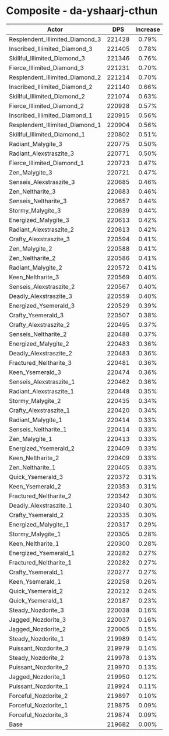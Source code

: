 # Composite - da-yshaarj-cthun
| Actor | DPS | Increase |
|---|:---:|:---:|
|Resplendent_Illimited_Diamond_3|221428|0.79%|
|Inscribed_Illimited_Diamond_3|221405|0.78%|
|Skillful_Illimited_Diamond_3|221346|0.76%|
|Fierce_Illimited_Diamond_3|221231|0.70%|
|Resplendent_Illimited_Diamond_2|221214|0.70%|
|Inscribed_Illimited_Diamond_2|221140|0.66%|
|Skillful_Illimited_Diamond_2|221074|0.63%|
|Fierce_Illimited_Diamond_2|220928|0.57%|
|Inscribed_Illimited_Diamond_1|220915|0.56%|
|Resplendent_Illimited_Diamond_1|220904|0.56%|
|Skillful_Illimited_Diamond_1|220802|0.51%|
|Radiant_Malygite_3|220775|0.50%|
|Radiant_Alexstraszite_3|220771|0.50%|
|Fierce_Illimited_Diamond_1|220723|0.47%|
|Zen_Malygite_3|220721|0.47%|
|Senseis_Alexstraszite_3|220685|0.46%|
|Zen_Neltharite_3|220683|0.46%|
|Senseis_Neltharite_3|220657|0.44%|
|Stormy_Malygite_3|220639|0.44%|
|Energized_Malygite_3|220613|0.42%|
|Radiant_Alexstraszite_2|220613|0.42%|
|Crafty_Alexstraszite_3|220594|0.41%|
|Zen_Malygite_2|220588|0.41%|
|Zen_Neltharite_2|220586|0.41%|
|Radiant_Malygite_2|220572|0.41%|
|Keen_Neltharite_3|220569|0.40%|
|Senseis_Alexstraszite_2|220567|0.40%|
|Deadly_Alexstraszite_3|220559|0.40%|
|Energized_Ysemerald_3|220529|0.39%|
|Crafty_Ysemerald_3|220507|0.38%|
|Crafty_Alexstraszite_2|220495|0.37%|
|Senseis_Neltharite_2|220488|0.37%|
|Energized_Malygite_2|220483|0.36%|
|Deadly_Alexstraszite_2|220483|0.36%|
|Fractured_Neltharite_3|220481|0.36%|
|Keen_Ysemerald_3|220474|0.36%|
|Senseis_Alexstraszite_1|220462|0.36%|
|Radiant_Alexstraszite_1|220448|0.35%|
|Stormy_Malygite_2|220435|0.34%|
|Crafty_Alexstraszite_1|220420|0.34%|
|Radiant_Malygite_1|220414|0.33%|
|Senseis_Neltharite_1|220414|0.33%|
|Zen_Malygite_1|220413|0.33%|
|Energized_Ysemerald_2|220409|0.33%|
|Keen_Neltharite_2|220409|0.33%|
|Zen_Neltharite_1|220405|0.33%|
|Quick_Ysemerald_3|220372|0.31%|
|Keen_Ysemerald_2|220353|0.31%|
|Fractured_Neltharite_2|220342|0.30%|
|Deadly_Alexstraszite_1|220340|0.30%|
|Crafty_Ysemerald_2|220335|0.30%|
|Energized_Malygite_1|220317|0.29%|
|Stormy_Malygite_1|220305|0.28%|
|Keen_Neltharite_1|220300|0.28%|
|Energized_Ysemerald_1|220282|0.27%|
|Fractured_Neltharite_1|220282|0.27%|
|Crafty_Ysemerald_1|220277|0.27%|
|Keen_Ysemerald_1|220258|0.26%|
|Quick_Ysemerald_2|220212|0.24%|
|Quick_Ysemerald_1|220187|0.23%|
|Steady_Nozdorite_3|220038|0.16%|
|Jagged_Nozdorite_3|220037|0.16%|
|Jagged_Nozdorite_2|220005|0.15%|
|Steady_Nozdorite_1|219989|0.14%|
|Puissant_Nozdorite_3|219979|0.14%|
|Steady_Nozdorite_2|219978|0.13%|
|Puissant_Nozdorite_2|219970|0.13%|
|Jagged_Nozdorite_1|219950|0.12%|
|Puissant_Nozdorite_1|219924|0.11%|
|Forceful_Nozdorite_2|219897|0.10%|
|Forceful_Nozdorite_1|219875|0.09%|
|Forceful_Nozdorite_3|219874|0.09%|
|Base|219682|0.00%|
